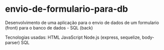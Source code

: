 # envio-de-formulario-para-db
Desenvolvimento de uma aplicação para o envio de dados de um formulario (front) para o banco de dados - SQL (back)

Tecnologias usadas:
HTML
JavaScript
Node.js (express, sequelize, body-parser)
SQL
